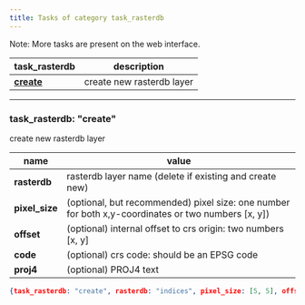 ```yaml
---
title: Tasks of category task_rasterdb
---
```

Note: More tasks are present on the web interface.

| task_rasterdb | description |
| ------------- | ------------- |
| [**create**](#task_rasterdb-create) | create new rasterdb layer |

---

### task_rasterdb: **"create"**

create new rasterdb layer

| name | value |
| ------------- | ------------- |
| **rasterdb** | rasterdb layer name (delete if existing and create new)|
| **pixel_size** | (optional, but recommended) pixel size: one number for both x,y-coordinates or two numbers [x, y])|
| **offset** | (optional) internal offset to crs origin: two numbers [x, y]|
| **code** | (optional) crs code: should be an EPSG code|
| **proj4** | (optional) PROJ4 text|

~~~json
{task_rasterdb: "create", rasterdb: "indices", pixel_size: [5, 5], offset: [100, 100], code: "EPSG:25832", proj4: "+proj=utm +zone=32 +ellps=GRS80 +towgs84=0,0,0,0,0,0,0 +units=m +no_defs "}
~~~